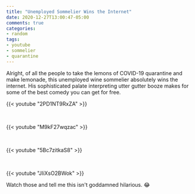 ```yaml
---
title: "Unemployed Sommelier Wins the Internet"
date: 2020-12-27T13:00:47-05:00
comments: true
categories:
- random
tags:
- youtube
- sommelier
- quarantine
---
```


Alright, of all the people to take the lemons of COVID-19 quarantine and make lemonade, this unemployed wine sommelier absolutely wins the internet. His sophisticated palate interpreting utter gutter booze makes for some of the best comedy you can get for free.

{{< youtube "2PD1NT9RxZA" >}}

&nbsp;

{{< youtube "M9kF27wqzac" >}}

&nbsp;

{{< youtube "5Bc7zitkaS8" >}}

&nbsp;

{{< youtube "JIiXsO2BWok" >}}

Watch those and tell me this isn't goddamned hilarious. 😂

